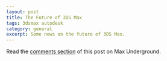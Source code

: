 ```yaml
---
layout: post
title: The Future of 3DS Max
tags: 3dsmax autodesk
category: general
excerpt: Some news on the future of 3DS Max.
---
```


Read the [comments section](http://www.maxunderground.com/archives/19385_autodesk_siggraph_event_news___including_future_of_naiad.html) of this post on Max Underground.
